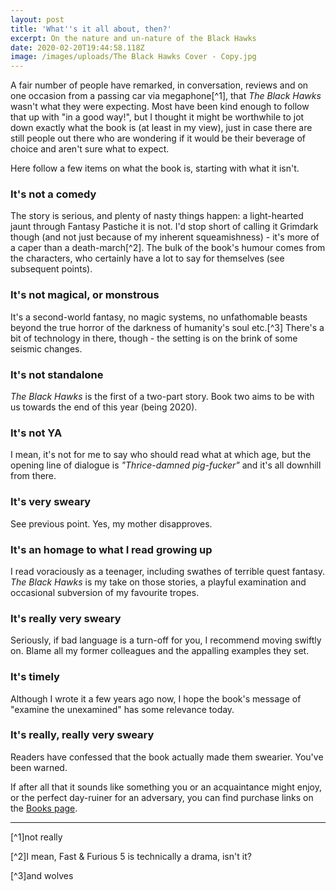 ```yaml
---
layout: post
title: 'What''s it all about, then?'
excerpt: On the nature and un-nature of the Black Hawks
date: 2020-02-20T19:44:58.118Z
image: /images/uploads/The Black Hawks Cover - Copy.jpg
---
```

A fair number of people have remarked, in conversation, reviews and on one occasion from a passing car via megaphone[^1], that _The Black Hawks_ wasn't what they were expecting. Most have been kind enough to follow that up with "in a good way!", but I thought it might be worthwhile to jot down exactly what the book is (at least in my view), just in case there are still people out there who are wondering if it would be their beverage of choice and aren't sure what to expect.

Here follow a few items on what the book is, starting with what it isn't.

### It's not a comedy

The story is serious, and plenty of nasty things happen: a light-hearted jaunt through Fantasy Pastiche it is not. I'd stop short of calling it Grimdark though (and not just because of my inherent squeamishness) - it's more of a caper than a death-march[^2]. The bulk of the book's humour comes from the characters, who certainly have a lot to say for themselves (see subsequent points).

### It's not magical, or monstrous

It's a second-world fantasy, no magic systems, no unfathomable beasts beyond the true horror of the darkness of humanity's soul etc.[^3] There's a bit of technology in there, though - the setting is on the brink of some seismic changes.

### It's not standalone

_The Black Hawks_ is the first of a two-part story. Book two aims to be with us towards the end of this year (being 2020).

### It's not YA

I mean, it's not for me to say who should read what at which age, but the opening line of dialogue is _"Thrice-damned pig-fucker"_ and it's all downhill from there.

### It's very sweary

See previous point. Yes, my mother disapproves.

### It's an homage to what I read growing up

I read voraciously as a teenager, including swathes of terrible quest fantasy. _The Black Hawks_ is my take on those stories, a playful examination and occasional subversion of my favourite tropes.

### It's really very sweary

Seriously, if bad language is a turn-off for you, I recommend moving swiftly on. Blame all my former colleagues and the appalling examples they set.

### It's timely

Although I wrote it a few years ago now, I hope the book's message of "examine the unexamined" has some relevance today.

### It's really, really very sweary

Readers have confessed that the book actually made them swearier. You've been warned.


If after all that it sounds like something you or an acquaintance might enjoy, or the perfect day-ruiner for an adversary, you can find purchase links on the [Books page](/books).

---

[^1]not really

[^2]I mean, Fast & Furious 5 is technically a drama, isn't it?

[^3]and wolves
